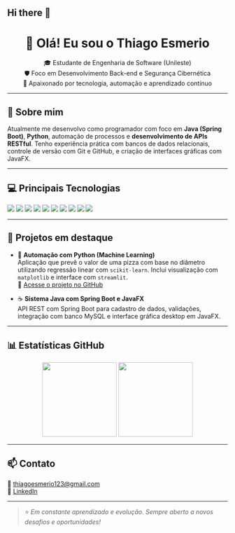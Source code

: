 ## Hi there 👋

<h1 align="center">👋 Olá! Eu sou o Thiago Esmerio</h1>

<p align="center">
🎓 Estudante de Engenharia de Software (Unileste)<br>
🛡️ Foco em Desenvolvimento Back-end e Segurança Cibernética<br>
🚀 Apaixonado por tecnologia, automação e aprendizado contínuo<br>
</p>

---

## 🧠 Sobre mim

Atualmente me desenvolvo como programador com foco em **Java (Spring Boot)**, **Python**, automação de processos e **desenvolvimento de APIs RESTful**. Tenho experiência prática com bancos de dados relacionais, controle de versão com Git e GitHub, e criação de interfaces gráficas com JavaFX.

---

## 💻 Principais Tecnologias

<img src="https://img.shields.io/badge/Java-blue?style=for-the-badge&logo=java">
<img src="https://img.shields.io/badge/SpringBoot-6DB33F?style=for-the-badge&logo=springboot">
<img src="https://img.shields.io/badge/JavaFX-0095D5?style=for-the-badge&logo=java&logoColor=white">
<img src="https://img.shields.io/badge/Python-3776AB?style=for-the-badge&logo=python">
<img src="https://img.shields.io/badge/Scikit--Learn-F7931E?style=for-the-badge&logo=scikitlearn&logoColor=white">
<img src="https://img.shields.io/badge/Streamlit-FF4B4B?style=for-the-badge&logo=streamlit&logoColor=white">
<img src="https://img.shields.io/badge/MySQL-005C84?style=for-the-badge&logo=mysql&logoColor=white">
<img src="https://img.shields.io/badge/GitHub-181717?style=for-the-badge&logo=github">
<img src="https://img.shields.io/badge/HTML5-E34F26?style=for-the-badge&logo=html5&logoColor=white">
<img src="https://img.shields.io/badge/CSS3-1572B6?style=for-the-badge&logo=css3&logoColor=white">

---

## 🚀 Projetos em destaque

- 🧠 **Automação com Python (Machine Learning)**  
  Aplicação que prevê o valor de uma pizza com base no diâmetro utilizando regressão linear com `scikit-learn`. Inclui visualização com `matplotlib` e interface com `streamlit`.  
  🔗 [Acesse o projeto no GitHub](https://github.com/HSThzz/MachineLearning)

- ☕ **Sistema Java com Spring Boot e JavaFX**  
  API REST com Spring Boot para cadastro de dados, validações, integração com banco MySQL e interface gráfica desktop em JavaFX.

---

## 📊 Estatísticas GitHub

<p align="center">
  <img height="170em" src="https://github-readme-stats.vercel.app/api?username=thiagoesmerio&show_icons=true&theme=tokyonight" />
  <img height="170em" src="https://github-readme-stats.vercel.app/api/top-langs/?username=thiagoesmerio&layout=compact&theme=tokyonight" />
</p>

---

## 📫 Contato

📧 thiagoesmerio123@gmail.com  
🔗 [LinkedIn](https://www.linkedin.com/in/thiagoesmerio)

---

> ⭐ *Em constante aprendizado e evolução. Sempre aberto a novos desafios e oportunidades!*


